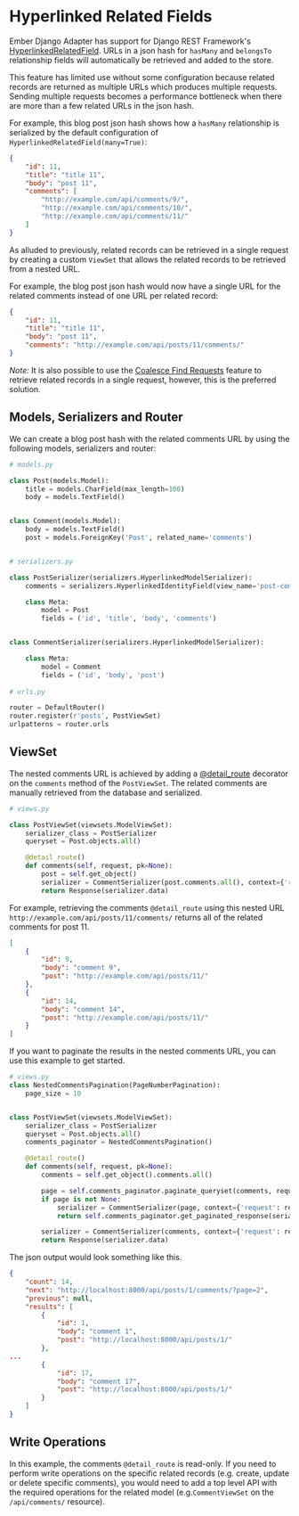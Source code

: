 # Hyperlinked Related Fields

Ember Django Adapter has support for Django REST Framework's
[HyperlinkedRelatedField](http://www.django-rest-framework.org/api-guide/relations/#hyperlinkedrelatedfield).
URLs in a json hash for `hasMany` and `belongsTo` relationship fields will automatically be
retrieved and added to the store.

This feature has limited use without some configuration because related records
are returned as multiple URLs which produces multiple requests. Sending multiple
requests becomes a performance bottleneck when there are more than a few related
URLs in the json hash.

For example, this blog post json hash shows how a `hasMany` relationship is
serialized by the default configuration of `HyperlinkedRelatedField(many=True)`:


```json
{
    "id": 11, 
    "title": "title 11", 
    "body": "post 11", 
    "comments": [
        "http://example.com/api/comments/9/", 
        "http://example.com/api/comments/10/", 
        "http://example.com/api/comments/11/"
    ]
}
```

As alluded to previously, related records can be retrieved in a single request
by creating a custom `ViewSet` that allows the related records to be retrieved
from a nested URL.
 
For example, the blog post json hash would now have a single URL for the
related comments instead of one URL per related record:

```json
{
    "id": 11, 
    "title": "title 11", 
    "body": "post 11", 
    "comments": "http://example.com/api/posts/11/comments/"
}
```

*Note:* It is also possible to use the [Coalesce Find Requests](coalesce-find-requests.md)
feature to retrieve related records in a single request, however, this is the preferred
solution.

## Models, Serializers and Router

We can create a blog post hash with the related comments URL by using the
following models, serializers and router:

```python
# models.py

class Post(models.Model):
    title = models.CharField(max_length=100)
    body = models.TextField()


class Comment(models.Model):
    body = models.TextField()
    post = models.ForeignKey('Post', related_name='comments')


# serializers.py

class PostSerializer(serializers.HyperlinkedModelSerializer):
    comments = serializers.HyperlinkedIdentityField(view_name='post-comments')

    class Meta:
        model = Post
        fields = ('id', 'title', 'body', 'comments')


class CommentSerializer(serializers.HyperlinkedModelSerializer):

    class Meta:
        model = Comment
        fields = ('id', 'body', 'post')
        
# urls.py

router = DefaultRouter()
router.register(r'posts', PostViewSet)
urlpatterns = router.urls
```

## ViewSet

The nested comments URL is achieved by adding a [@detail_route](www.django-rest-framework.org/api-guide/routers/)
decorator on the `comments` method of the `PostViewSet`. The related comments
are manually retrieved from the database and serialized.

```python
# views.py

class PostViewSet(viewsets.ModelViewSet):
    serializer_class = PostSerializer
    queryset = Post.objects.all()

    @detail_route()
    def comments(self, request, pk=None):
        post = self.get_object()
        serializer = CommentSerializer(post.comments.all(), context={'request': request}, many=True)
        return Response(serializer.data)
```

For example, retrieving the comments `@detail_route` using this nested URL
`http://example.com/api/posts/11/comments/` returns all of the related comments
for post 11.

```json
[
    {
        "id": 9,
        "body": "comment 9",
        "post": "http://example.com/api/posts/11/"
    },
    {
        "id": 14,
        "body": "comment 14",
        "post": "http://example.com/api/posts/11/"
    }
]
```

If you want to paginate the results in the nested comments URL, you can use this example
to get started.

```python
# views.py
class NestedCommentsPagination(PageNumberPagination):
    page_size = 10


class PostViewSet(viewsets.ModelViewSet):
    serializer_class = PostSerializer
    queryset = Post.objects.all()
    comments_paginator = NestedCommentsPagination()

    @detail_route()
    def comments(self, request, pk=None):
        comments = self.get_object().comments.all()

        page = self.comments_paginator.paginate_queryset(comments, request, view=self)
        if page is not None:
            serializer = CommentSerializer(page, context={'request': request}, many=True)
            return self.comments_paginator.get_paginated_response(serializer.data)

        serializer = CommentSerializer(comments, context={'request': request}, many=True)
        return Response(serializer.data)
```

The json output would look something like this.

```json
{
    "count": 14,
    "next": "http://localhost:8000/api/posts/1/comments/?page=2",
    "previous": null,
    "results": [
        {
            "id": 1,
            "body": "comment 1",
            "post": "http://localhost:8000/api/posts/1/"
        },
...
        {
            "id": 17,
            "body": "comment 17",
            "post": "http://localhost:8000/api/posts/1/"
        }
    ]
}
```

## Write Operations

In this example, the comments `@detail_route` is read-only. If you need to perform
write operations on the specific related records (e.g. create, update or delete
specific comments), you would need to add a top level API with the required operations
for the related model (e.g.`CommentViewSet` on the `/api/comments/` resource).
